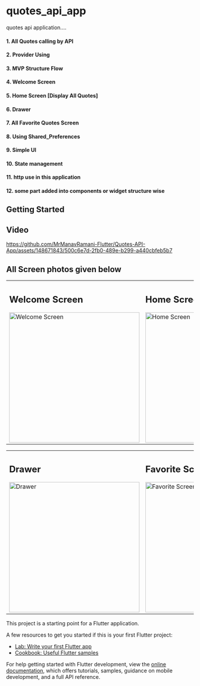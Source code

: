 # quotes_api_app

quotes api application....

#### 1. All Quotes calling by API 
#### 2. Provider Using
#### 3. MVP Structure Flow
#### 4. Welcome Screen
#### 5. Home Screen [Display All Quotes]
#### 6. Drawer
#### 7. All Favorite Quotes Screen 
#### 8. Using Shared_Preferences
#### 9. Simple UI
#### 10. State management
#### 11. http use in this application
#### 12. some part added into components or widget structure wise

## Getting Started
## Video 

https://github.com/MrManavRamani-Flutter/Quotes-API-App/assets/148671843/500c6e7d-2fb0-489e-b299-a440cbfeb5b7



## All Screen photos given below
  <table>
    <tr>
      <td>
        <h2>Welcome Screen</h2>
        <img src="https://github.com/MrManavRamani-Flutter/Quotes-API-App/assets/148671843/684ec57b-b59d-4ce0-bf9f-0c616f469a24" alt="Welcome Screen" height="350">
      </td>
      <td>
        <h2>Home Screen</h2>
        <img src="https://github.com/MrManavRamani-Flutter/Quotes-API-App/assets/148671843/ed15fb3c-3ba9-47b0-ba90-6fabab437eb2" alt="Home Screen" height="350">
      </td>
      <td>
        <h2>Favorite Functionality</h2>
        <img src="https://github.com/MrManavRamani-Flutter/Quotes-API-App/assets/148671843/ed50b599-2799-4bef-bad4-b5b4fe5421b5" alt="Home Screen - Favorite Functionality" height="350" >
      </td>
    </tr>
  </table>
    <table>
    <tr>
      <td>
        <h2>Drawer</h2>
        <img src="https://github.com/MrManavRamani-Flutter/Quotes-API-App/assets/148671843/c5ecb630-e14d-4175-895e-fa30b4e1e146" alt="Drawer" height="350">
      </td>
      <td>
        <h2>Favorite Screen</h2>
        <img src="https://github.com/MrManavRamani-Flutter/Quotes-API-App/assets/148671843/716bfaab-75b5-4b6f-bb56-d2c56cf3d90d" alt="Favorite Screen" height="350">
      </td>
      <td>
        <h2>Favorite Item List Screen</h2>
        <img src="https://github.com/MrManavRamani-Flutter/Quotes-API-App/assets/148671843/5094e3e9-797f-4b37-99d7-95555eb05df8" alt="Favorite Item List Screen" height="350">
      </td>
    </tr>
  </table>



This project is a starting point for a Flutter application.

A few resources to get you started if this is your first Flutter project:

- [Lab: Write your first Flutter app](https://docs.flutter.dev/get-started/codelab)
- [Cookbook: Useful Flutter samples](https://docs.flutter.dev/cookbook)

For help getting started with Flutter development, view the
[online documentation](https://docs.flutter.dev/), which offers tutorials,
samples, guidance on mobile development, and a full API reference.
